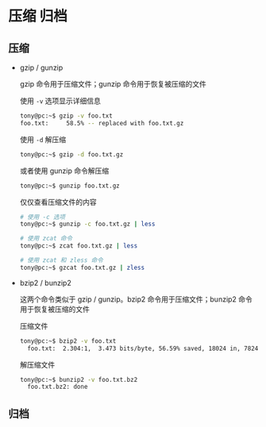 # 压缩 归档

## 压缩

- gzip / gunzip

    gzip 命令用于压缩文件；gunzip 命令用于恢复被压缩的文件

    使用 `-v` 选项显示详细信息

    ```bash
    tony@pc:~$ gzip -v foo.txt
    foo.txt:	 58.5% -- replaced with foo.txt.gz
    ```

    使用 `-d` 解压缩

    ```bash
    tony@pc:~$ gzip -d foo.txt.gz
    ```

    或者使用 gunzip 命令解压缩

    ```bash
    tony@pc:~$ gunzip foo.txt.gz
    ```

    仅仅查看压缩文件的内容

    ```bash
    # 使用 -c 选项
    tony@pc:~$ gunzip -c foo.txt.gz | less

    # 使用 zcat 命令
    tony@pc:~$ zcat foo.txt.gz | less

    # 使用 zcat 和 zless 命令
    tony@pc:~$ gzcat foo.txt.gz | zless
    ```

- bzip2 / bunzip2

    这两个命令类似于 gzip / gunzip。bzip2 命令用于压缩文件；bunzip2 命令用于恢复被压缩的文件

    压缩文件

    ```bash
    tony@pc:~$ bzip2 -v foo.txt
      foo.txt:  2.304:1,  3.473 bits/byte, 56.59% saved, 18024 in, 7824 out.
    ```

    解压缩文件

    ```bash
    tony@pc:~$ bunzip2 -v foo.txt.bz2
      foo.txt.bz2: done
    ```

## 归档
